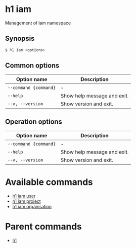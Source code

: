 
# h1 iam

Management of iam namespace

## Synopsis

```bash
$ h1 iam <options>
```

## Common options

| Option name               | Description                 |
| ------------------------- | --------------------------- |
| ```--command {command}``` | -                           |
| ```--help```              | Show help message and exit. |
| ```--v, --version```      | Show version and exit.      |

## Operation options

| Option name               | Description                 |
| ------------------------- | --------------------------- |
| ```--command {command}``` | -                           |
| ```--help```              | Show help message and exit. |
| ```--v, --version```      | Show version and exit.      |

# Available commands

* [h1 iam user](./user/README.md)
* [h1 iam project](./project/README.md)
* [h1 iam organisation](./organisation/README.md)

# Parent commands

* [h1](./../README.md)
